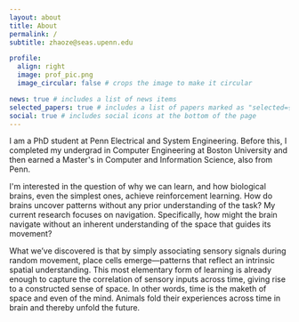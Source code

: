 ```yaml
---
layout: about
title: About
permalink: /
subtitle: zhaoze@seas.upenn.edu

profile:
  align: right
  image: prof_pic.png
  image_circular: false # crops the image to make it circular

news: true # includes a list of news items
selected_papers: true # includes a list of papers marked as "selected={true}"
social: true # includes social icons at the bottom of the page
---
```


I am a PhD student at Penn Electrical and System Engineering. Before this, I completed my undergrad in Computer Engineering at Boston University and then earned a Master's in Computer and Information Science, also from Penn.

I'm interested in the question of why we can learn, and how biological brains, even the simplest ones, achieve reinforcement learning. How do brains uncover patterns without any prior understanding of the task? My current research focuses on navigation. Specifically, how might the brain navigate without an inherent understanding of the space that guides its movement?

What we’ve discovered is that by simply associating sensory signals during random movement, place cells emerge—patterns that reflect an intrinsic spatial understanding. This most elementary form of learning is already enough to capture the correlation of sensory inputs across time, giving rise to a constructed sense of space. In other words, time is the maketh of space and even of the mind. Animals fold their experiences across time in brain and thereby unfold the future.
